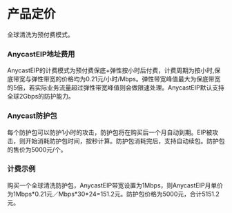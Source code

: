 

# 产品定价

全球清洗为预付费模式。

### AnycastEIP地址费用

AnycastEIP的计费模式为预付费保底+弹性按小时后付费，计费周期为按小时,保底带宽与弹性带宽的价格均为0.21元/小时/Mbps。弹性带宽峰值最大为保底带宽的5倍，若实际业务流量超过弹性带宽峰值则会做限速处理。AnycastEIP默认支持全球2Gbps的防护能力。

### Anycast防护包

每个防护包可以防护1小时的攻击，防护包将在购买后一个月自动到期。EIP被攻击，则开始消耗防护包时间，按秒计算。防护包消耗完后，支持自动续包。防护包的售价为5000元/个。

### 计费示例

购买一个全球清洗防护包，AnycastEIP带宽设置为1Mbps，则AnycastEIP月单价为1Mbps\*0.21元／Mbps\*30\*24=151.2元。防护包价格为5000元，合计5151.2元。
